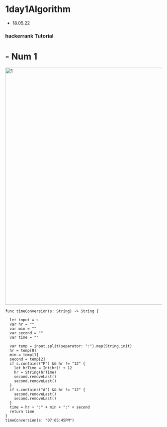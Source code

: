 # 1day1Algorithm

- 18.05.22

### hackerrank Tutorial

# - Num 1

<img width="760" alt="1" src="https://user-images.githubusercontent.com/35207193/40345625-f3938446-5dd4-11e8-97df-95df94f986a8.png">


```
func timeConversion(s: String) -> String {
  
  let input = s
  var hr = ""
  var min = ""
  var second = ""
  var time = ""
  
  var temp = input.split(separator: ":").map(String.init)
  hr = temp[0]
  min = temp[1]
  second = temp[2]
  if s.contains("P") && hr != "12" {
    let hrTime = Int(hr)! + 12
    hr = String(hrTime)
    second.removeLast()
    second.removeLast()
  }
  if s.contains("A") && hr != "12" {
    second.removeLast()
    second.removeLast()
  }
  time = hr + ":" + min + ":" + second
  return time
}
timeConversion(s: "07:05:45PM")

```
